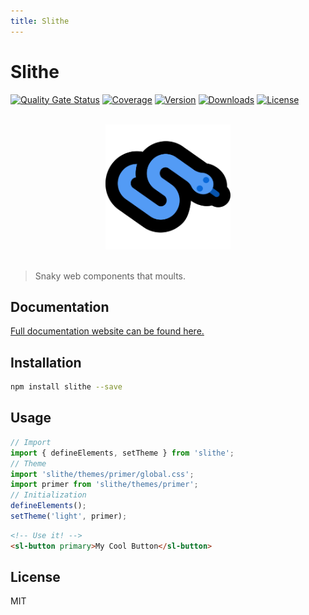 ```yaml
---
title: Slithe
---
```

# Slithe

[![Quality Gate Status](https://sonarcloud.io/api/project_badges/measure?project=cadgerfeast_slithe&metric=alert_status)](https://sonarcloud.io/dashboard?id=cadgerfeast_slithe)
[![Coverage](https://sonarcloud.io/api/project_badges/measure?project=cadgerfeast_slithe&metric=coverage)](https://sonarcloud.io/dashboard?id=cadgerfeast_slithe)
[![Version](https://img.shields.io/npm/v/slithe)](https://www.npmjs.com/package/slithe)
[![Downloads](https://img.shields.io/npm/dt/slithe)](https://www.npmjs.com/package/slithe)
[![License](https://img.shields.io/npm/l/slithe)](https://github.com/cadgerfeast/slithe/blob/master/LICENSE)

<p align="center"><br/><img width="200" src="https://github.com/cadgerfeast/slithe/blob/master/public/icons/slithe.svg?raw=true" alt="Slithe Icon"/><br/><br/></p>

> Snaky web components that moults.

## Documentation

[Full documentation website can be found here.](https://slithe.cadgerfeast.dev)

## Installation

``` bash
npm install slithe --save
```

## Usage

``` javascript
// Import
import { defineElements, setTheme } from 'slithe';
// Theme
import 'slithe/themes/primer/global.css';
import primer from 'slithe/themes/primer';
// Initialization
defineElements();
setTheme('light', primer);
```

``` html
<!-- Use it! -->
<sl-button primary>My Cool Button</sl-button>
```

## License

MIT
